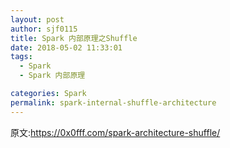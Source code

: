 ```yaml
---
layout: post
author: sjf0115
title: Spark 内部原理之Shuffle
date: 2018-05-02 11:33:01
tags:
  - Spark
  - Spark 内部原理

categories: Spark
permalink: spark-internal-shuffle-architecture
---
```




































原文:https://0x0fff.com/spark-architecture-shuffle/
